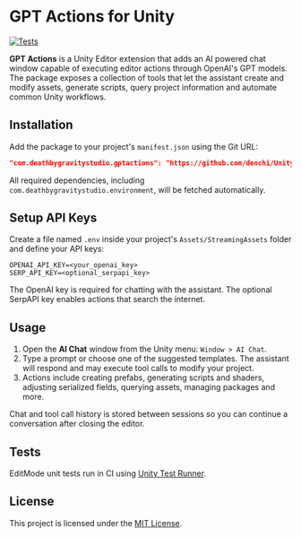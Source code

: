 # GPT Actions for Unity

[![Tests](https://github.com/denchi/UnityGPTActions/actions/workflows/tests.yml/badge.svg?branch=main)](https://github.com/denchi/UnityGPTActions/actions/workflows/tests.yml)

**GPT Actions** is a Unity Editor extension that adds an AI powered chat window capable of executing editor actions through OpenAI's GPT models. The package exposes a collection of tools that let the assistant create and modify assets, generate scripts, query project information and automate common Unity workflows.

## Installation

Add the package to your project's `manifest.json` using the Git URL:

```json
"com.deathbygravitystudio.gptactions": "https://github.com/denchi/UnityGPTActions.git"
```

All required dependencies, including `com.deathbygravitystudio.environment`, will be fetched automatically.

## Setup API Keys

Create a file named `.env` inside your project's `Assets/StreamingAssets` folder and define your API keys:

```
OPENAI_API_KEY=<your_openai_key>
SERP_API_KEY=<optional_serpapi_key>
```

The OpenAI key is required for chatting with the assistant. The optional SerpAPI key enables actions that search the internet.

## Usage

1. Open the **AI Chat** window from the Unity menu: `Window > AI Chat`.
2. Type a prompt or choose one of the suggested templates. The assistant will respond and may execute tool calls to modify your project.
3. Actions include creating prefabs, generating scripts and shaders, adjusting serialized fields, querying assets, managing packages and more.

Chat and tool call history is stored between sessions so you can continue a conversation after closing the editor.

## Tests

EditMode unit tests run in CI using [Unity Test Runner](https://github.com/marketplace/actions/unity-test-runner).

## License

This project is licensed under the [MIT License](LICENSE).
